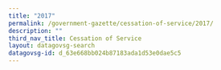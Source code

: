 ```yaml
---
title: "2017"
permalink: /government-gazette/cessation-of-service/2017/
description: ""
third_nav_title: Cessation of Service
layout: datagovsg-search
datagovsg-id: d_63e668bb024b87183ada1d53e0dae5c5
---
```

